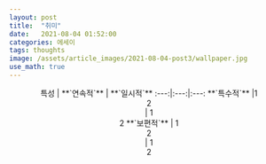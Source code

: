 ```yaml
---
layout: post
title:  "취미"
date:   2021-08-04 01:52:00
categories: 에세이
tags: thoughts
image: /assets/article_images/2021-08-04-post3/wallpaper.jpg
use_math: true
---
```


<center>
 특성 | **`연속적`** | **`일시적`**
:---:|:---:|:---:
**`특수적`** |1 <br /> 2 <br />  | 1 <br /> 2 
**`보편적`** | 1 <br /> 2 <br />  | 1 <br /> 2 
</center>

